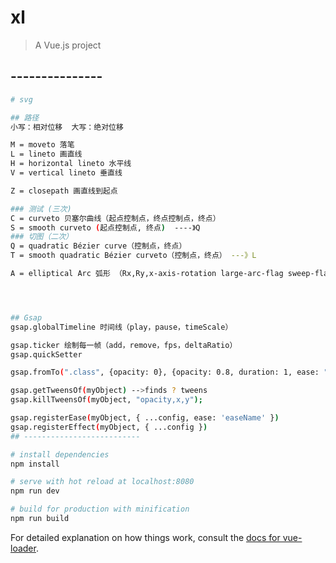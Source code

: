 # xl
> A Vue.js project
## ---------------
``` bash
# svg

## 路径
小写：相对位移  大写：绝对位移

M = moveto 落笔
L = lineto 画直线
H = horizontal lineto 水平线
V = vertical lineto 垂直线

Z = closepath 画直线到起点

### 测试 (三次)
C = curveto 贝塞尔曲线（起点控制点，终点控制点，终点）
S = smooth curveto (起点控制点, 终点)  ----》Q
### 切图（二次）
Q = quadratic Bézier curve（控制点，终点）
T = smooth quadratic Bézier curveto（控制点，终点） ---》L

A = elliptical Arc 弧形 （Rx,Ry,x-axis-rotation large-arc-flag sweep-flag 终点）




## Gsap
gsap.globalTimeline 时间线（play，pause，timeScale）

gsap.ticker 绘制每一帧（add，remove，fps，deltaRatio）
gsap.quickSetter

gsap.fromTo(".class", {opacity: 0}, {opacity: 0.8, duration: 1, ease: "easeName"})

gsap.getTweensOf(myObject) -->finds ? tweens
gsap.killTweensOf(myObject, "opacity,x,y");

gsap.registerEase(myObject, { ...config, ease: 'easeName' })
gsap.registerEffect(myObject, { ...config })
## --------------------------

# install dependencies
npm install

# serve with hot reload at localhost:8080
npm run dev

# build for production with minification
npm run build
```

For detailed explanation on how things work, consult the [docs for vue-loader](http://vuejs.github.io/vue-loader).
